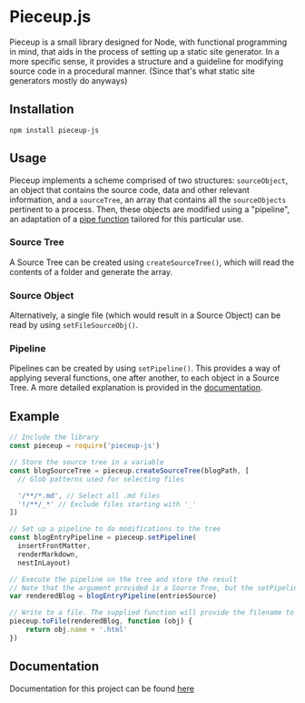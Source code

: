# Pieceup.js

Pieceup is a small library designed for Node, with functional programming in mind, that aids in the process of setting up a static site generator. In a more specific sense, it provides a structure and a guideline for modifying source code in a procedural manner. (Since that's what static site generators mostly do anyways)

## Installation

```
npm install pieceup-js
```
## Usage

Pieceup implements a scheme comprised of two structures: ```sourceObject```, an object that contains the source code, data and other relevant information,  and a ```sourceTree```, an array that contains all the ```sourceObjects``` pertinent to a process. Then, these objects are modified using a "pipeline", an adaptation of a [pipe function](https://medium.com/@venomnert/pipe-function-in-javascript-8a22097a538e) tailored for this particular use.

### Source Tree

A Source Tree can be created using ```createSourceTree()```, which will read the contents of a folder and generate the array. 

### Source Object

Alternatively, a single file (which would result in a Source Object) can be read by using ```setFileSourceObj()```.

### Pipeline

Pipelines can be created by using ```setPipeline()```. This provides a way of applying several functions, one after another, to each object in a Source Tree. A more detailed explanation is provided in the [documentation](https://github.com/alleras/pieceup.js#documentation).

## Example

```javascript
// Include the library
const pieceup = require('pieceup-js')

// Store the source tree in a variable
const blogSourceTree = pieceup.createSourceTree(blogPath, [
  // Glob patterns used for selecting files

  '/**/*.md', // Select all .md files
  '!/**/_*' // Exclude files starting with '_'
])

// Set up a pipeline to do modifications to the tree
const blogEntryPipeline = pieceup.setPipeline(
  insertFrontMatter,
  renderMarkdown,
  nestInLayout)

// Execute the pipeline on the tree and store the result
// Note that the argument provided is a Source Tree, but the setPipeline() function will iterate over it and call the composition of functions using each Source Object as the argument.
var renderedBlog = blogEntryPipeline(entriesSource)

// Write to a file. The supplied function will provide the filename to use
pieceup.toFile(renderedBlog, function (obj) {
    return obj.name + '.html'
})

```

## Documentation

Documentation for this project can be found [here](https://github.com/alleras/pieceup.js/blob/master/test/test.js)